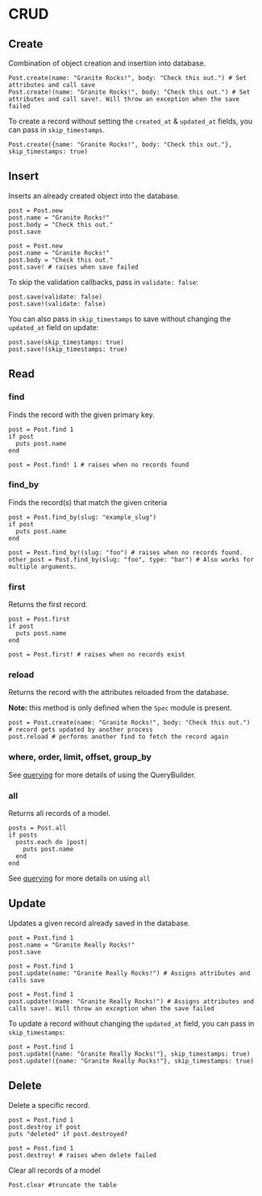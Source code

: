 # CRUD

## Create

Combination of object creation and insertion into database.

```crystal
Post.create(name: "Granite Rocks!", body: "Check this out.") # Set attributes and call save
Post.create!(name: "Granite Rocks!", body: "Check this out.") # Set attributes and call save!. Will throw an exception when the save failed
```

To create a record without setting the `created_at` & `updated_at` fields, you can pass in `skip_timestamps`.

```crystal
Post.create({name: "Granite Rocks!", body: "Check this out."}, skip_timestamps: true)
```

## Insert

Inserts an already created object into the database.

```crystal
post = Post.new
post.name = "Granite Rocks!"
post.body = "Check this out."
post.save

post = Post.new
post.name = "Granite Rocks!"
post.body = "Check this out."
post.save! # raises when save failed
```

To skip the validation callbacks, pass in `validate: false`:

```crystal
post.save(validate: false)
post.save!(validate: false)
```

You can also pass in `skip_timestamps` to save without changing the `updated_at` field on update:

```crystal
post.save(skip_timestamps: true)
post.save!(skip_timestamps: true)
```

## Read

### find

Finds the record with the given primary key.

```crystal
post = Post.find 1
if post
  puts post.name
end

post = Post.find! 1 # raises when no records found
```

### find_by

Finds the record(s) that match the given criteria

```crystal
post = Post.find_by(slug: "example_slug")
if post
  puts post.name
end

post = Post.find_by!(slug: "foo") # raises when no records found.
other_post = Post.find_by(slug: "foo", type: "bar") # Also works for multiple arguments.
```

### first

Returns the first record.

```crystal
post = Post.first
if post
  puts post.name
end

post = Post.first! # raises when no records exist
```

### reload

Returns the record with the attributes reloaded from the database.

**Note:** this method is only defined when the `Spec` module is present.

```
post = Post.create(name: "Granite Rocks!", body: "Check this out.")
# record gets updated by another process
post.reload # performs another find to fetch the record again
```

### where, order, limit, offset, group_by

See [querying](./querying.md) for more details of using the QueryBuilder.

### all

Returns all records of a model.

```crystal
posts = Post.all
if posts
  posts.each do |post|
    puts post.name
  end
end
```

See [querying](./querying.md#all) for more details on using `all`

## Update

Updates a given record already saved in the database.

```crystal
post = Post.find 1
post.name = "Granite Really Rocks!"
post.save

post = Post.find 1
post.update(name: "Granite Really Rocks!") # Assigns attributes and calls save

post = Post.find 1
post.update!(name: "Granite Really Rocks!") # Assigns attributes and calls save!. Will throw an exception when the save failed
```

To update a record without changing the `updated_at` field, you can pass in `skip_timestamps`:

```crystal
post = Post.find 1
post.update({name: "Granite Really Rocks!"}, skip_timestamps: true)
post.update!({name: "Granite Really Rocks!"}, skip_timestamps: true)
```

## Delete

Delete a specific record.

```crystal
post = Post.find 1
post.destroy if post
puts "deleted" if post.destroyed?

post = Post.find 1
post.destroy! # raises when delete failed
```

Clear all records of a model

```crystal
Post.clear #truncate the table
```
